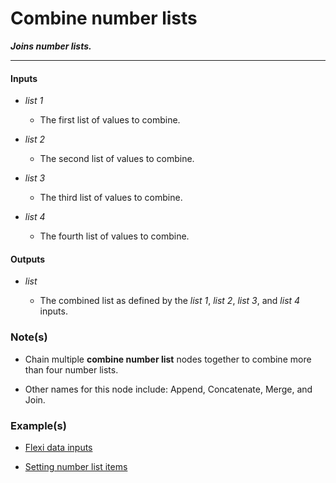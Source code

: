 # Combine number lists

**_Joins number lists._**

---


#### Inputs

* _list 1_

  * The first list of values to combine.

* _list 2_

  * The second list of values to combine.

* _list 3_

  * The third list of values to combine.

* _list 4_

  * The fourth list of values to combine.


#### Outputs

* _list_

  * The combined list as defined by the _list 1_, _list 2_, _list 3_, and _list 4_ inputs.


### Note(s)

* Chain multiple **combine number list** nodes together to combine more than four number lists.

* Other names for this node include: Append, Concatenate, Merge, and Join.


### Example(s)

* <a href="https://creator.trimble.com/graph?assetURI=whp:e8270bdb-9360-4a4f-b5f8-2e081fa78591&version=latest" target="_blank">Flexi data inputs</a>

* <a href="https://creator.trimble.com/graph?assetURI=whp:ffd32c4c-8dc3-4912-87b0-7f4db09dde06&version=latest" target="_blank">Setting number list items</a>